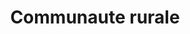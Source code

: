 ---
title: Communaute rurale
longTitle: 'Communauté rurale'
tags:
- gccommon
french:
- "[[Rural communities]]"
---